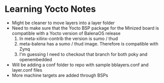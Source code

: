 # Learning Yocto Notes

* Might be cleaner to move layers into a layer folder
* Need to make sure that the Yocto BSP package for the Minized board is compatible with a Yocto version of BalenaOS release
	1. In meta-xilinx-contrib the version is sumo / thud
	2. meta-balena has a sumo / thud image. Therefore is compatible with Zynq
	3. I'm guessing I need to checkout that branch for both poky and openembedded
* Will be adding a conf folder to repo with sample bblayers.conf and layer.conf files
* More machine targets are added through BSPs
